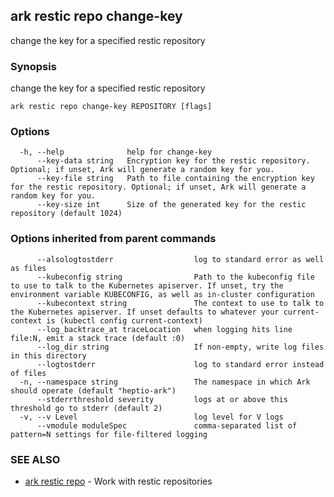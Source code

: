 ## ark restic repo change-key

change the key for a specified restic repository

### Synopsis


change the key for a specified restic repository

```
ark restic repo change-key REPOSITORY [flags]
```

### Options

```
  -h, --help              help for change-key
      --key-data string   Encryption key for the restic repository. Optional; if unset, Ark will generate a random key for you.
      --key-file string   Path to file containing the encryption key for the restic repository. Optional; if unset, Ark will generate a random key for you.
      --key-size int      Size of the generated key for the restic repository (default 1024)
```

### Options inherited from parent commands

```
      --alsologtostderr                  log to standard error as well as files
      --kubeconfig string                Path to the kubeconfig file to use to talk to the Kubernetes apiserver. If unset, try the environment variable KUBECONFIG, as well as in-cluster configuration
      --kubecontext string               The context to use to talk to the Kubernetes apiserver. If unset defaults to whatever your current-context is (kubectl config current-context)
      --log_backtrace_at traceLocation   when logging hits line file:N, emit a stack trace (default :0)
      --log_dir string                   If non-empty, write log files in this directory
      --logtostderr                      log to standard error instead of files
  -n, --namespace string                 The namespace in which Ark should operate (default "heptio-ark")
      --stderrthreshold severity         logs at or above this threshold go to stderr (default 2)
  -v, --v Level                          log level for V logs
      --vmodule moduleSpec               comma-separated list of pattern=N settings for file-filtered logging
```

### SEE ALSO
* [ark restic repo](ark_restic_repo.md)	 - Work with restic repositories

